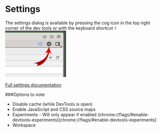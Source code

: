 Settings
========
The settings dialog is available by pressing the cog icon in the top right corner of the dev tools or with the keyboard shortcut `?`
![alt text](/basics/settings.png "Logo Title Text 1")

[Full settings documentation](https://developers.google.com/chrome-developer-tools/docs/settings)

###Options to note
  * Disable cache (while DevTools is open)
  * Enable JavaScript and CSS source maps
  * Experiments - Will only appear if enabled (chrome://flags/#enable-devtools-experiments)[chrome://flags/#enable-devtools-experiments]
  * Workspace